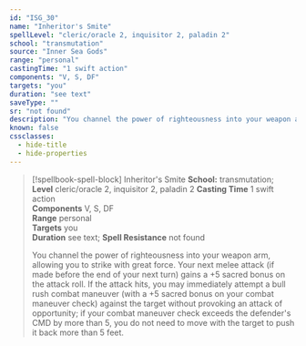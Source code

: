 ```yaml
---
id: "ISG_30"
name: "Inheritor's Smite"
spellLevel: "cleric/oracle 2, inquisitor 2, paladin 2"
school: "transmutation"
source: "Inner Sea Gods"
range: "personal"
castingTime: "1 swift action"
components: "V, S, DF"
targets: "you"
duration: "see text"
saveType: ""
sr: "not found"
description: "You channel the power of righteousness into your weapon arm, allowing you to strike with great force. Your next melee attack (if made before the end of your next turn) gains a +5 sacred bonus on the attack roll. If the attack hits, you may immediately attempt a bull rush combat maneuver (with a +5 sacred bonus on your combat maneuver check) against the target without provoking an attack of opportunity; if your combat maneuver check exceeds the defender's CMD by more than 5, you do not need to move with the target to push it back more than 5 feet."
known: false
cssclasses:
  - hide-title
  - hide-properties
---
```


> [!spellbook-spell-block] Inheritor's Smite
> **School:** transmutation; **Level** cleric/oracle 2, inquisitor 2, paladin 2
> **Casting Time** 1 swift action  
> **Components** V, S, DF  
> **Range** personal  
> **Targets** you  
> **Duration** see text; **Spell Resistance** not found
> 
> You channel the power of righteousness into your weapon arm, allowing you to strike with great force. Your next melee attack (if made before the end of your next turn) gains a +5 sacred bonus on the attack roll. If the attack hits, you may immediately attempt a bull rush combat maneuver (with a +5 sacred bonus on your combat maneuver check) against the target without provoking an attack of opportunity; if your combat maneuver check exceeds the defender's CMD by more than 5, you do not need to move with the target to push it back more than 5 feet.